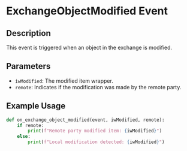 # ExchangeObjectModified Event

## Description

This event is triggered when an object in the exchange is modified.

## Parameters

- `iwModified`: The modified item wrapper.
- `remote`: Indicates if the modification was made by the remote party.

## Example Usage

```python
def on_exchange_object_modified(event, iwModified, remote):
    if remote:
        print(f"Remote party modified item: {iwModified}")
    else:
        print(f"Local modification detected: {iwModified}")
```
